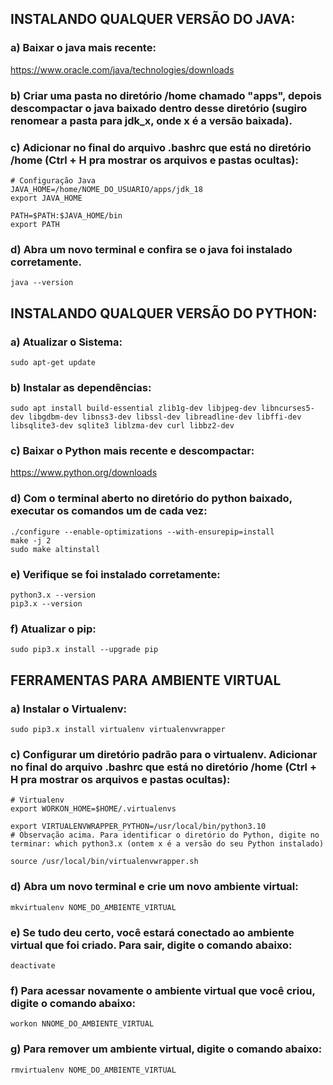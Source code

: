 ## INSTALANDO QUALQUER VERSÃO DO JAVA:

### a) Baixar o java mais recente:

https://www.oracle.com/java/technologies/downloads
	
### b) Criar uma pasta no diretório /home chamado "apps", depois descompactar o java baixado dentro desse diretório (sugiro renomear a pasta para jdk_x, onde x é a versão baixada).
	
### c) Adicionar no final do arquivo .bashrc que está no diretório /home (Ctrl + H pra mostrar os arquivos e pastas ocultas):

```
# Configuração Java
JAVA_HOME=/home/NOME_DO_USUARIO/apps/jdk_18
export JAVA_HOME

PATH=$PATH:$JAVA_HOME/bin
export PATH
```

### d) Abra um novo terminal e confira se o java foi instalado corretamente.

```
java --version
```

## INSTALANDO QUALQUER VERSÃO DO PYTHON:

### a) Atualizar o Sistema:

```
sudo apt-get update
```

### b) Instalar as dependências:

```
sudo apt install build-essential zlib1g-dev libjpeg-dev libncurses5-dev libgdbm-dev libnss3-dev libssl-dev libreadline-dev libffi-dev libsqlite3-dev sqlite3 liblzma-dev curl libbz2-dev
```

### c) Baixar o Python mais recente e descompactar:
	
https://www.python.org/downloads

### d) Com o terminal aberto no diretório do python baixado, executar os comandos um de cada vez:

```
./configure --enable-optimizations --with-ensurepip=install
make -j 2
sudo make altinstall
```

### e) Verifique se foi instalado corretamente:

```
python3.x --version
pip3.x --version
```

### f) Atualizar o pip:

```
sudo pip3.x install --upgrade pip
```

## FERRAMENTAS PARA AMBIENTE VIRTUAL

### a) Instalar o Virtualenv:

```
sudo pip3.x install virtualenv virtualenvwrapper
```

### c) Configurar um diretório padrão para o virtualenv. Adicionar no final do arquivo .bashrc que está no diretório /home (Ctrl + H pra mostrar os arquivos e pastas ocultas):

```
# Virtualenv
export WORKON_HOME=$HOME/.virtualenvs

export VIRTUALENVWRAPPER_PYTHON=/usr/local/bin/python3.10
# Observação acima. Para identificar o diretório do Python, digite no terminar: which python3.x (ontem x é a versão do seu Python instalado)

source /usr/local/bin/virtualenvwrapper.sh
```

### d) Abra um novo terminal e crie um novo ambiente virtual:

```
mkvirtualenv NOME_DO_AMBIENTE_VIRTUAL
```

### e) Se tudo deu certo, você estará conectado ao ambiente virtual que foi criado. Para sair, digite o comando abaixo:

```
deactivate
```

### f) Para acessar novamente o ambiente virtual que você criou, digite o comando abaixo:

```
workon NNOME_DO_AMBIENTE_VIRTUAL
```

### g) Para remover um ambiente virtual, digite o comando abaixo:

```
rmvirtualenv NOME_DO_AMBIENTE_VIRTUAL
```
